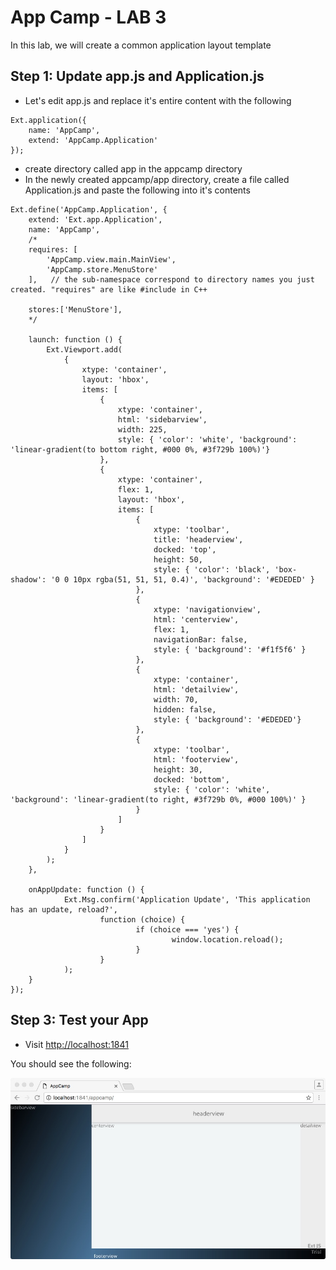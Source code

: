 # App Camp - LAB 3

In this lab, we will create a common application layout template


## Step 1: Update app.js and Application.js

* Let's edit app.js and replace it's entire content with the following


```
Ext.application({
	name: 'AppCamp',
	extend: 'AppCamp.Application'
});
```

* create directory called app in the appcamp directory
* In the newly created appcamp/app directory, create a file called Application.js and paste the following into it's contents

```
Ext.define('AppCamp.Application', {
	extend: 'Ext.app.Application',
	name: 'AppCamp',
	/*
	requires: [
		'AppCamp.view.main.MainView',
		'AppCamp.store.MenuStore'
	],   // the sub-namespace correspond to directory names you just created. "requires" are like #include in C++

	stores:['MenuStore'],
	*/

	launch: function () {
		Ext.Viewport.add(
			{
				xtype: 'container',
				layout: 'hbox',
				items: [
					{
						xtype: 'container', 
						html: 'sidebarview',
						width: 225,
						style: { 'color': 'white', 'background': 'linear-gradient(to bottom right, #000 0%, #3f729b 100%)'} 
					},
					{
						xtype: 'container', 
						flex: 1, 
						layout: 'hbox',
						items: [
							{
								xtype: 'toolbar', 
								title: 'headerview',
								docked: 'top', 
								height: 50,
								style: { 'color': 'black', 'box-shadow': '0 0 10px rgba(51, 51, 51, 0.4)', 'background': '#EDEDED' } 
							},
							{
								xtype: 'navigationview', 
								html: 'centerview',
								flex: 1, 
								navigationBar: false, 
								style: { 'background': '#f1f5f6' } 
							},
							{
								xtype: 'container',
								html: 'detailview',
								width: 70,
								hidden: false,
								style: { 'background': '#EDEDED'} 
							},
							{ 
								xtype: 'toolbar',
								html: 'footerview',
								height: 30,
								docked: 'bottom', 
								style: { 'color': 'white', 'background': 'linear-gradient(to right, #3f729b 0%, #000 100%)' } 
							}
						]
					}
				]
			}
		);
	},

	onAppUpdate: function () {
			Ext.Msg.confirm('Application Update', 'This application has an update, reload?',
					function (choice) {
							if (choice === 'yes') {
									window.location.reload();
							}
					}
			);
	}
});
```


## Step 3: Test your App

* Visit [http://localhost:1841](http://localhost:1841/appcamp/)

You should see the following:

<img src="layout-template.jpg" align="center" />